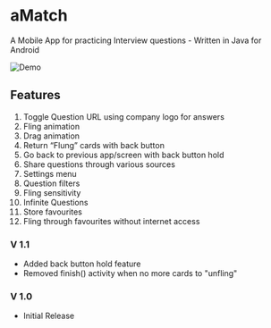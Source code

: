 # aMatch
A Mobile App for practicing Interview questions - Written in Java for Android

![Demo](../blob/master/demos/fling.gif?raw=true)

## Features
1.	Toggle Question URL using company logo for answers
2.	Fling animation
3.	Drag animation
4.	Return “Flung” cards with back button
5.	Go back to previous app/screen with back button hold
6.	Share questions through various sources
7.	Settings menu
8.	Question filters
9.	Fling sensitivity
10.	Infinite Questions
11.	Store favourites
12.	Fling through favourites without internet access

### V 1.1
- Added back button hold feature
- Removed finish() activity when no more cards to "unfling"

### V 1.0
- Initial Release

